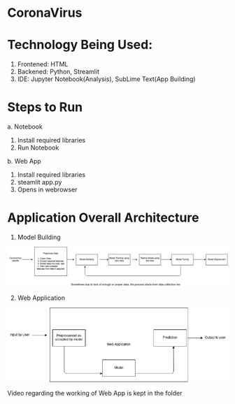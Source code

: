 # CoronaVirus

# Technology Being Used:

1. Frontened: HTML
2. Backened: Python, Streamlit
3. IDE: Jupyter Notebook(Analysis), SubLime Text(App Building)

# Steps to Run

a. Notebook
  1. Install required libraries
  2. Run Notebook

b. Web App
  1. Install required libraries
  2. steamlit app.py
  3. Opens in webrowser
  
# Application Overall Architecture

1. Model Building

<img src="https://github.com/milan400/CoronaVirus/blob/main/images/modelbuilding.png"/>



2. Web Application

<img src="https://github.com/milan400/CoronaVirus/blob/main/images/webapp.png"/>


Video regarding the working of Web App is kept in the folder
